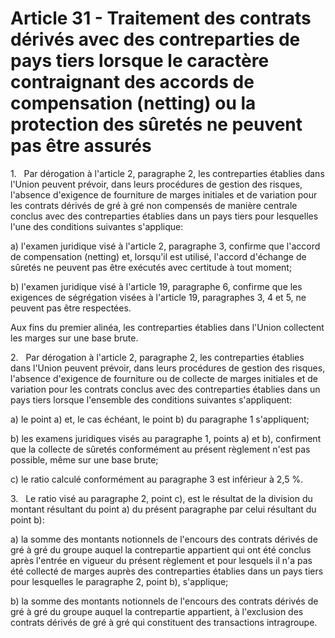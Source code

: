 # Article 31 - Traitement des contrats dérivés avec des contreparties de pays tiers lorsque le caractère contraignant des accords de compensation (netting) ou la protection des sûretés ne peuvent pas être assurés


1.   Par dérogation à l'article 2, paragraphe 2, les contreparties établies dans l'Union peuvent prévoir, dans leurs procédures de gestion des risques, l'absence d'exigence de fourniture de marges initiales et de variation pour les contrats dérivés de gré à gré non compensés de manière centrale conclus avec des contreparties établies dans un pays tiers pour lesquelles l'une des conditions suivantes s'applique:

a) l'examen juridique visé à l'article 2, paragraphe 3, confirme que l'accord de compensation (netting) et, lorsqu'il est utilisé, l'accord d'échange de sûretés ne peuvent pas être exécutés avec certitude à tout moment;

b) l'examen juridique visé à l'article 19, paragraphe 6, confirme que les exigences de ségrégation visées à l'article 19, paragraphes 3, 4 et 5, ne peuvent pas être respectées.

Aux fins du premier alinéa, les contreparties établies dans l'Union collectent les marges sur une base brute.

2.   Par dérogation à l'article 2, paragraphe 2, les contreparties établies dans l'Union peuvent prévoir, dans leurs procédures de gestion des risques, l'absence d'exigence de fourniture ou de collecte de marges initiales et de variation pour les contrats conclus avec des contreparties établies dans un pays tiers lorsque l'ensemble des conditions suivantes s'appliquent:

a) le point a) et, le cas échéant, le point b) du paragraphe 1 s'appliquent;

b) les examens juridiques visés au paragraphe 1, points a) et b), confirment que la collecte de sûretés conformément au présent règlement n'est pas possible, même sur une base brute;

c) le ratio calculé conformément au paragraphe 3 est inférieur à 2,5 %.

3.   Le ratio visé au paragraphe 2, point c), est le résultat de la division du montant résultant du point a) du présent paragraphe par celui résultant du point b):

a) la somme des montants notionnels de l'encours des contrats dérivés de gré à gré du groupe auquel la contrepartie appartient qui ont été conclus après l'entrée en vigueur du présent règlement et pour lesquels il n'a pas été collecté de marges auprès des contreparties établies dans un pays tiers pour lesquelles le paragraphe 2, point b), s'applique;

b) la somme des montants notionnels de l'encours des contrats dérivés de gré à gré du groupe auquel la contrepartie appartient, à l'exclusion des contrats dérivés de gré à gré qui constituent des transactions intragroupe.
